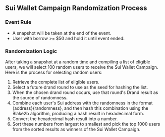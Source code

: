 ## Sui Wallet Campaign Randomization Process

### Event Rule

- A snapshot will be taken at the end of the event.
- User with borrow >= $50 and hold it until event ended.

### Randomization Logic

After taking a snapshot at a random time and compiling a list of eligible users, we will select 100 random users to receive the Sui Wallet Campaign. Here is the process for selecting random users:

1. Retrieve the complete list of eligible users.
2. Select a future drand round to use as the seed for hashing the list.
3. When the chosen drand round occurs, use that round's Drand result as the source of randomness.
4. Combine each user's Sui address with the randomness in the format {address}{randomness}, and then hash this combination using the Blake2b algorithm, producing a hash result in hexadecimal form.
5. Convert the hexadecimal hash result into a number.
6. Sort these numbers from largest to smallest and pick the top 1000 users from the sorted results as winners of the Sui Wallet Campaign.
